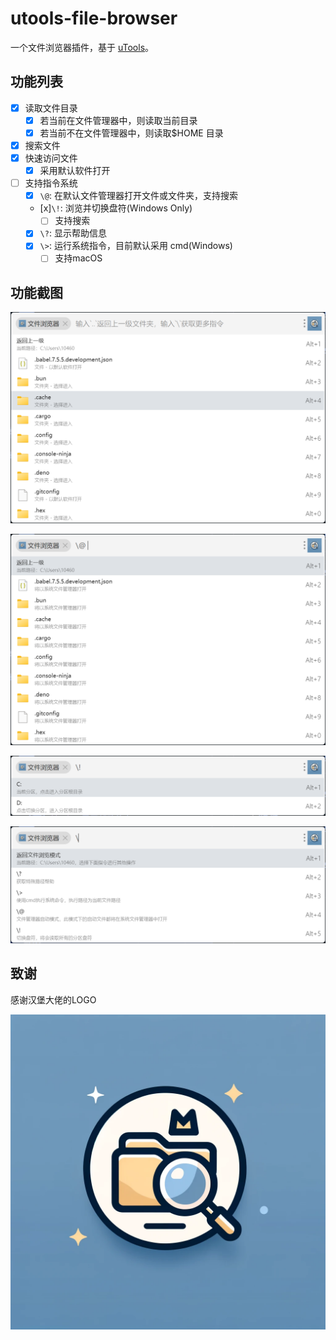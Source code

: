 # utools-file-browser

一个文件浏览器插件，基于 [uTools](https://u.tools/)。

## 功能列表

- [x] 读取文件目录
  - [x] 若当前在文件管理器中，则读取当前目录
  - [x] 若当前不在文件管理器中，则读取$HOME 目录
- [x] 搜索文件
- [x] 快速访问文件
  - [x] 采用默认软件打开
- [ ] 支持指令系统
  - [x] `\@`: 在默认文件管理器打开文件或文件夹，支持搜索
  - [x]`\!`: 浏览并切换盘符(Windows Only)
    - [ ] 支持搜索
  - [x] `\?`: 显示帮助信息
  - [x] `\>`: 运行系统指令，目前默认采用 cmd(Windows)
    - [ ] 支持macOS

## 功能截图

![screenshot-1](./resources/screenshot-1.png)

![screenshot-2](./resources/screenshot-2.png)

![screenshot-3](./resources/screenshot-3.png)

![screenshot-4](./resources/screenshot-4.png)

## 致谢

感谢汉堡大佬的LOGO

![logo](./src-utools/logo.png)
